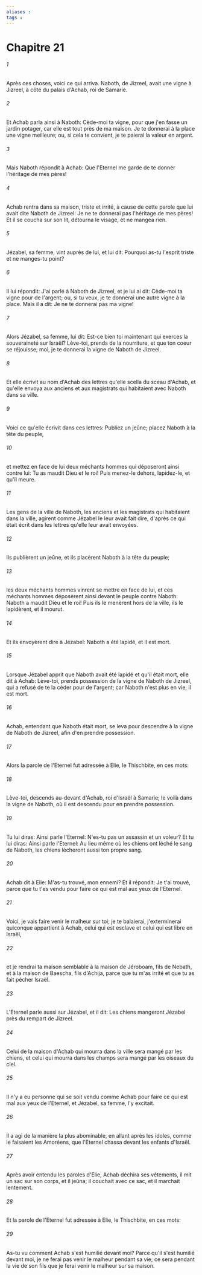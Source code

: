 ```yaml
---
aliases : 
tags : 
---
```


# Chapitre 21

###### 1
Après ces choses, voici ce qui arriva. Naboth, de Jizreel, avait une vigne à Jizreel, à côté du palais d'Achab, roi de Samarie.
###### 2
Et Achab parla ainsi à Naboth: Cède-moi ta vigne, pour que j'en fasse un jardin potager, car elle est tout près de ma maison. Je te donnerai à la place une vigne meilleure; ou, si cela te convient, je te paierai la valeur en argent.
###### 3
Mais Naboth répondit à Achab: Que l'Eternel me garde de te donner l'héritage de mes pères!
###### 4
Achab rentra dans sa maison, triste et irrité, à cause de cette parole que lui avait dite Naboth de Jizreel: Je ne te donnerai pas l'héritage de mes pères! Et il se coucha sur son lit, détourna le visage, et ne mangea rien.
###### 5
Jézabel, sa femme, vint auprès de lui, et lui dit: Pourquoi as-tu l'esprit triste et ne manges-tu point?
###### 6
Il lui répondit: J'ai parlé à Naboth de Jizreel, et je lui ai dit: Cède-moi ta vigne pour de l'argent; ou, si tu veux, je te donnerai une autre vigne à la place. Mais il a dit: Je ne te donnerai pas ma vigne!
###### 7
Alors Jézabel, sa femme, lui dit: Est-ce bien toi maintenant qui exerces la souveraineté sur Israël? Lève-toi, prends de la nourriture, et que ton coeur se réjouisse; moi, je te donnerai la vigne de Naboth de Jizreel.
###### 8
Et elle écrivit au nom d'Achab des lettres qu'elle scella du sceau d'Achab, et qu'elle envoya aux anciens et aux magistrats qui habitaient avec Naboth dans sa ville.
###### 9
Voici ce qu'elle écrivit dans ces lettres: Publiez un jeûne; placez Naboth à la tête du peuple,
###### 10
et mettez en face de lui deux méchants hommes qui déposeront ainsi contre lui: Tu as maudit Dieu et le roi! Puis menez-le dehors, lapidez-le, et qu'il meure.
###### 11
Les gens de la ville de Naboth, les anciens et les magistrats qui habitaient dans la ville, agirent comme Jézabel le leur avait fait dire, d'après ce qui était écrit dans les lettres qu'elle leur avait envoyées.
###### 12
Ils publièrent un jeûne, et ils placèrent Naboth à la tête du peuple;
###### 13
les deux méchants hommes vinrent se mettre en face de lui, et ces méchants hommes déposèrent ainsi devant le peuple contre Naboth: Naboth a maudit Dieu et le roi! Puis ils le menèrent hors de la ville, ils le lapidèrent, et il mourut.
###### 14
Et ils envoyèrent dire à Jézabel: Naboth a été lapidé, et il est mort.
###### 15
Lorsque Jézabel apprit que Naboth avait été lapidé et qu'il était mort, elle dit à Achab: Lève-toi, prends possession de la vigne de Naboth de Jizreel, qui a refusé de te la céder pour de l'argent; car Naboth n'est plus en vie, il est mort.
###### 16
Achab, entendant que Naboth était mort, se leva pour descendre à la vigne de Naboth de Jizreel, afin d'en prendre possession.
###### 17
Alors la parole de l'Eternel fut adressée à Elie, le Thischbite, en ces mots:
###### 18
Lève-toi, descends au-devant d'Achab, roi d'Israël à Samarie; le voilà dans la vigne de Naboth, où il est descendu pour en prendre possession.
###### 19
Tu lui diras: Ainsi parle l'Eternel: N'es-tu pas un assassin et un voleur? Et tu lui diras: Ainsi parle l'Eternel: Au lieu même où les chiens ont léché le sang de Naboth, les chiens lécheront aussi ton propre sang.
###### 20
Achab dit à Elie: M'as-tu trouvé, mon ennemi? Et il répondit: Je t'ai trouvé, parce que tu t'es vendu pour faire ce qui est mal aux yeux de l'Eternel.
###### 21
Voici, je vais faire venir le malheur sur toi; je te balaierai, j'exterminerai quiconque appartient à Achab, celui qui est esclave et celui qui est libre en Israël,
###### 22
et je rendrai ta maison semblable à la maison de Jéroboam, fils de Nebath, et à la maison de Baescha, fils d'Achija, parce que tu m'as irrité et que tu as fait pécher Israël.
###### 23
L'Eternel parle aussi sur Jézabel, et il dit: Les chiens mangeront Jézabel près du rempart de Jizreel.
###### 24
Celui de la maison d'Achab qui mourra dans la ville sera mangé par les chiens, et celui qui mourra dans les champs sera mangé par les oiseaux du ciel.
###### 25
Il n'y a eu personne qui se soit vendu comme Achab pour faire ce qui est mal aux yeux de l'Eternel, et Jézabel, sa femme, l'y excitait.
###### 26
Il a agi de la manière la plus abominable, en allant après les idoles, comme le faisaient les Amoréens, que l'Eternel chassa devant les enfants d'Israël.
###### 27
Après avoir entendu les paroles d'Elie, Achab déchira ses vêtements, il mit un sac sur son corps, et il jeûna; il couchait avec ce sac, et il marchait lentement.
###### 28
Et la parole de l'Eternel fut adressée à Elie, le Thischbite, en ces mots:
###### 29
As-tu vu comment Achab s'est humilié devant moi? Parce qu'il s'est humilié devant moi, je ne ferai pas venir le malheur pendant sa vie; ce sera pendant la vie de son fils que je ferai venir le malheur sur sa maison.
